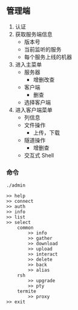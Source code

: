 ## 管理端

1. 认证
2. 获取服务端信息
	* 版本号
	* 当前监听的服务
	* 每个服务上线的机器
3. 进入主菜单
	* 服务器
		* 增删改查
	* 客户端
		* 删查
	* 选择客户端
4. 进入客户端菜单
	* 列信息
	* 文件操作
		* 上传，下载
	* 隧道操作
		* 增删查
	* 交互式 Shell

### 命令

```
./admin
```

```
>> help
>> connect
>> auth
>> info
>> list
>> select
	common
		>> info
		>> gather
		>> download
		>> upload
		>> interact
		>> delete
		>> back
		>> alias
	rsh
		>> upgrade
		>> pty
	termite
		>> proxy
>> exit
```